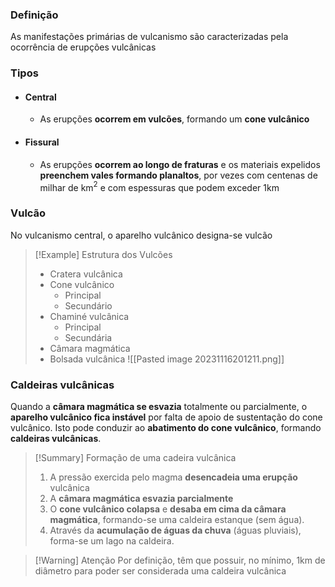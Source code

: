 ### Definição
 
As manifestações primárias de vulcanismo são caracterizadas pela ocorrência de erupções vulcânicas

### Tipos
 
- #### Central
	- As erupções **ocorrem em vulcões**, formando um **cone vulcânico**
- #### Fissural
	- As erupções **ocorrem ao longo de fraturas** e os materiais expelidos **preenchem vales formando planaltos**, por vezes com centenas de milhar de km$^2$ e com espessuras que podem exceder 1km
### Vulcão
 
No vulcanismo central, o aparelho vulcânico designa-se vulcão

>[!Example] Estrutura dos Vulcões
>- Cratera vulcânica
>- Cone vulcânico
>	- Principal
>	- Secundário
>- Chaminé vulcânica
>	- Principal
>	- Secundária
>- Câmara magmática
>- Bolsada vulcânica
>![[Pasted image 20231116201211.png]]

### Caldeiras vulcânicas
 
Quando a **câmara magmática se esvazia** totalmente ou parcialmente, o **aparelho vulcânico fica instável** por falta de apoio de sustentação do cone vulcânico. Isto pode conduzir ao **abatimento do cone vulcânico**, formando **caldeiras vulcânicas**.

>[!Summary] Formação de uma cadeira vulcânica
>1. A pressão exercida pelo magma **desencadeia uma erupção** vulcânica
>2. A **câmara magmática esvazia parcialmente**
>3. O **cone vulcânico colapsa** e **desaba em cima da câmara magmática**, formando-se uma caldeira estanque (sem água).
>4. Através da **acumulação de águas da chuva** (águas pluviais), forma-se um lago na caldeira.

>[!Warning] Atenção
>Por definição, têm que possuir, no mínimo, 1km de diâmetro para poder ser considerada uma caldeira vulcânica